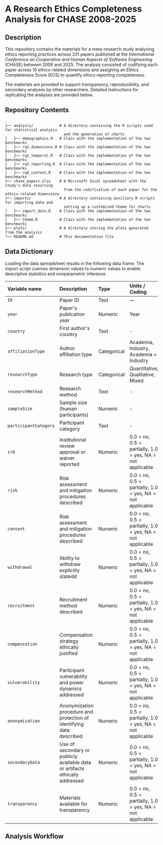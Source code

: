 # A Research Ethics Completeness Analysis for CHASE 2008-2025

## Description
This repository contains the materials for a meta-research study analyzing ethics reporting practices across 231 papers published at the *International Conference on Cooperative and Human Aspects of Software Engineering* (CHASE) between 2008 and 2025. The analysis consisted of codifying each paper across 10 ethics-related dimensions and assigning an Ethics Completeness Score (ECS) to quantify ethics reporting completeness.

The materials are provided to support transparency, reproducibility, and secondary analyses by other researchers. Detailed instructions for replicating the analyses are provided below.

## Repository Contents

```
.
├── analysis/            # A directory containing the R scripts used for statistical analysis
                           and the generation of charts
│   ├── demographics.R   # Class with the implementation of the two benchmarks
│   ├── rq1_dimensions.R # Class with the implementation of the two benchmarks
│   ├── rq2_temporal.R   # Class with the implementation of the two benchmarks
│   ├── rq3_reporting.R  # Class with the implementation of the two benchmarks
│   ├── rq4_context.R    # Class with the implementation of the two benchmarks
├── chase_papers.xlsx    # A Microsoft Excel spreadsheet with the study's data resulting
                           from the codification of each paper for the ethics-related dimensions
├── imports/             # A directory containing auxiliary R scripts for importing data and
                           setting up a customized theme for charts
│   ├── import_data.R    # Class with the implementation of the two benchmarks
│   ├── theme.R          # Class with the implementation of the two benchmarks
├── plots/               # A directory storing the plots generated from the analysis
└── README.md            # This documentation file
```

## Data Dictionary

Loading the data spreadsheet results in the following data frame. The import script coerces dimension values to numeric values to enable descriptive statistics and nonparametric inference.

| Variable name | Description | Type | Units / Coding |
|:--------------|:------------|:-----|:---------------|
| `ID` | Paper ID | Text | — | — |
| `year` | Paper's publication year | Numeric | Year |
| `country` | First author's country | Text | - |
| `affiliationType` | Author affiliation type | Categorical | Academia, Industry, Academia + Industry |
| `researchType` | Research type | Categorical | Quantitative, Qualitative, Mixed |
| `researchMethod` | Research method | Text | - |
| `sampleSize` | Sample size (human participants) | Numeric | - |
| `participantCategory` | Participant category | Text | - |
| `irb` | Institutional review approval or waiver reported | Numeric | 0.0 = no, 0.5 = partially, 1.0 = yes, NA = not applicable |
| `risk` | Risk assessment and mitigation procedures described | Numeric | 0.0 = no, 0.5 = partially, 1.0 = yes, NA = not applicable |
| `consent` | Risk assessment and mitigation procedures described | Numeric | 0.0 = no, 0.5 = partially, 1.0 = yes, NA = not applicable |
| `withdrawal` | Ability to withdraw explicitly statedd | Numeric | 0.0 = no, 0.5 = partially, 1.0 = yes, NA = not applicable |
| `recruitment` | Recruitment method described | Numeric | 0.0 = no, 0.5 = partially, 1.0 = yes, NA = not applicable |
| `compensation` | Compensation strategy ethically justified | Numeric | 0.0 = no, 0.5 = partially, 1.0 = yes, NA = not applicable |
| `vulnerability` | Participant vulnerability and power dynamics addressed | Numeric | 0.0 = no, 0.5 = partially, 1.0 = yes, NA = not applicable |
| `anonymization` | Anonymization procedure and protection of identifying data described | Numeric | 0.0 = no, 0.5 = partially, 1.0 = yes, NA = not applicable |
| `secondaryData` | Use of secondary or publicly available data or artifacts ethically addressed | Numeric | 0.0 = no, 0.5 = partially, 1.0 = yes, NA = not applicable |
| `transparency` | Materials available for transparency | Numeric | 0.0 = no, 0.5 = partially, 1.0 = yes, NA = not applicable |

## Analysis Workflow
